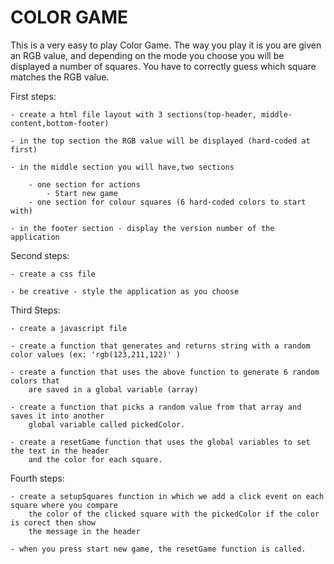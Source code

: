 # COLOR GAME

This is a very easy to play Color Game.
The way you play it is you are given an RGB value, and depending on
the mode you choose you will be displayed a number of squares. You
have to correctly guess which square matches the RGB value. 

First steps:

	- create a html file layout with 3 sections(top-header, middle-content,bottom-footer)
	
	- in the top section the RGB value will be displayed (hard-coded at first)
	
	- in the middle section you will have,two sections
	
		- one section for actions 
			- Start new game
		- one section for colour squares (6 hard-coded colors to start with)
		
	- in the footer section - display the version number of the application
   
Second steps:

	- create a css file
	
	- be creative - style the application as you choose

Third Steps:

	- create a javascript file
	
	- create a function that generates and returns string with a random color values (ex: 'rgb(123,211,122)' )
	
	- create a function that uses the above function to generate 6 random colors that 
		are saved in a global variable (array)
	
	- create a function that picks a random value from that array and saves it into another 
		global variable called pickedColor.
	
	- create a resetGame function that uses the global variables to set the text in the header 
		and the color for each square.

Fourth steps:

	- create a setupSquares function in which we add a click event on each square where you compare
		the color of the clicked square with the pickedColor if the color is corect then show 
		the message in the header
	
	- when you press start new game, the resetGame function is called.

